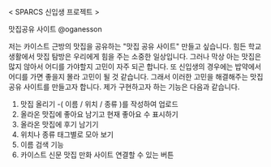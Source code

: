 < SPARCS 신입생 프로젝트 >

맛집공유 사이트
@oganesson

저는 카이스트 근방의 맛집을 공유하는 "맛집 공유 사이트" 만들고 싶습니다. 힘든 학교 생활에서 맛집 탐방은 우리에게 힘을 주는 소중한 일상입니다. 그러나 막상 아는 맛집은 많지 않아서 어디를 가야할지 고민이 자주 되곤 합니다. 또 신입생의 경우에는 밥약에서 어디를 가면 좋을지 몰라 고민이 될 것 같습니다. 그래서 이러한 고민을 해결해주는 맛집 공유 사이트를 만들고자 합니다. 제가 구현하고자 하는 기능은 다음과 같습니다.

1. 맛집 올리기
 -( 이름 / 위치 / 종류 )를 작성하여 업로드
2. 올라온 맛집에 좋아요 남기고 현재 좋아요 수 표시하기
3. 올라온 맛집에 후기 남기기
4. 위치나 종류 태그별로 모아 보기
5. 이름 검색 기능
6. 카이스트 신문 맛집 만화 사이트 연결할 수 있는 버튼